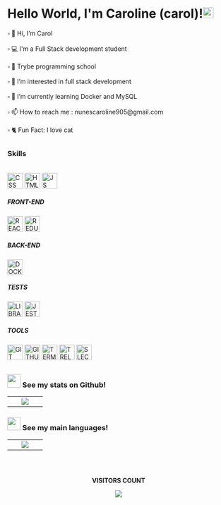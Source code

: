 <h1>Hello World, I'm Caroline (carol)!<img src="https://github.com/TheDudeThatCode/TheDudeThatCode/blob/master/Assets/Earth.gif" width="24px"></h1>

<p>
▫️ 👋 Hi, I’m  Carol<br><br>
▫️ 💻 I'm a Full Stack development student<br><br>
▫️ 🏫️ Trybe programming school<br><br>
▫️ 👀 I’m interested in  full stack development<br><br>
▫️ 🌱 I’m currently learning Docker and MySQL<br><br>
▫️ 📫 How to reach me : nunescaroline905@gmail.com<br><br>
▫️ 🐈 Fun Fact: I love cat<br>
</p>

##

<h3>
  <p>Skills<p>
</h3>

<br>

<div>
<img width="35px" height="35" src="https://img.icons8.com/ios/512/css3.png" alt="CSS">
<img width="35px" height="35" src="https://img.icons8.com/ios/512/html-5--v2.png" alt="HTML">
<img width="35px" height="35" src="https://img.icons8.com/ios/512/javascript.png" alt="JS">
</div>

<div>
<h5>FRONT-END</h5>
<img width="35px" height="35" src="https://img.icons8.com/ios-filled/512/react-native.png" alt="REACT">
<img width="35px" height="35" src="https://img.icons8.com/ios/512/redux.png" alt="REDUX">
</div>

<div>
<h5>BACK-END</h5>
<img width="35px" height="35" src="https://img.icons8.com/ios/512/docker.png" alt="DOCKER">
</div>

<div>
<h5>TESTS</h5>
<img width="35px" height="35" src="https://cdn-icons-png.flaticon.com/512/1841/1841310.png" alt="LIBRARY">
<img width="35px" height="35" src="https://img.icons8.com/external-tal-revivo-bold-tal-revivo/512/external-jest-can-collect-code-coverage-information-from-entire-projects-logo-bold-tal-revivo.png" alt="JEST">
</div>

<div>
<h5>TOOLS</h5>
<img width="35px" height="35" src="https://img.icons8.com/ios-filled/512/git.png" alt="GIT">
<img width="35px" height="35" src="https://img.icons8.com/ios-filled/512/github.png" alt="GITHUB">
<img width="35px" height="35" src="https://img.icons8.com/ios-filled/512/console.png" alt="TERMINAL">
<img width="35px" height="35" src="https://img.icons8.com/ios-filled/512/trello.png" alt="TRELLO">
<img width="35px" height="35" src="https://img.icons8.com/ios-filled/512/slack-new.png" alt="SLECK">
</div>

##

#### <h3><img src="https://cdn-icons-png.flaticon.com/512/4940/4940215.png" width="30"> See my stats on Github!</h3>

<table>
  <tr>
    <td width="40%" align="center" vertical-align="middle">
      <img src="https://github-readme-stats.vercel.app/api?username=carolhn&theme=midnight-purple&include_all_commits=true&count_private=true" />
    </td>
   </tr>
</table>
   
#### <h3><img src="https://cdn-icons-png.flaticon.com/512/4940/4940215.png" width="30"> See my main languages!</h3>

<table>
  <tr>
    <td width="40%" align="center" vertical-align="middle">
      <img src="https://github-readme-stats.vercel.app/api/top-langs/?username=carolhn&theme=midnight-purple&layout=compact" />
    </td>
   </tr>
</table>

##

<div align="center">
<br>
<p align="centre"><b>VISITORS COUNT</b></p>  
  <p align="center">
    <img align="center" src="https://komarev.com/ghpvc/?username=carolhn&color=blueviolet&style=for-the-badge" />
</p>
<br>
</div


